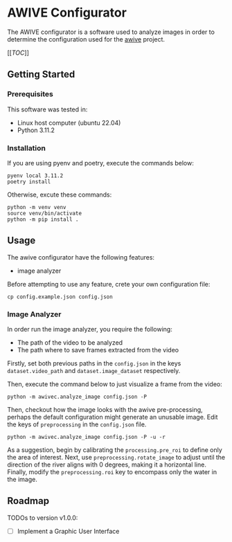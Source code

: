 # AWIVE Configurator
The AWIVE configurator is a software used to analyze images in order to
determine the configuration used for the [awive](https://github.com/JosephPenaQuino/adaptive-water-image-velocimetry-estimator)
project.


[[_TOC_]]

## Getting Started

### Prerequisites

This software was tested in:

- Linux host computer (ubuntu 22.04)
- Python 3.11.2

### Installation

If you are using pyenv and poetry, execute the commands below:

```
pyenv local 3.11.2
poetry install
```

Otherwise, excute these commands:

```
python -m venv venv
source venv/bin/activate
python -m pip install .
```

## Usage

The awive configurator have the following features:

- image analyzer

Before attempting to use any feature, crete your own configuration file:

```
cp config.example.json config.json
```

### Image Analyzer


In order run the image analyzer, you require the following:

- The path of the video to be analyzed
- The path where to save frames extracted from the video

Firstly, set both previous paths in the `config.json` in the keys
`dataset.video_path` and `dataset.image_dataset` respectively.

Then, execute the command below to just visualize a frame from the video:

```
python -m awivec.analyze_image config.json -P
```

Then, checkout how the image looks with the awive pre-processing, perhaps the
default configuration might generate an unusable image. Edit the keys of
`preprocessing` in the `config.json` file.

```
python -m awivec.analyze_image config.json -P -u -r
```

As a suggestion, begin by calibrating the `processing.pre_roi` to define only
the area of interest. Next, use `preprocessing.rotate_image` to adjust until
the direction of the river aligns with 0 degrees, making it a horizontal line.
Finally, modify the `preprocessing.roi` key to encompass only the water in the
image.

## Roadmap

TODOs to version v1.0.0:

- [ ] Implement a Graphic User Interface
